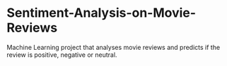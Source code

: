 # Sentiment-Analysis-on-Movie-Reviews
Machine Learning project that analyses movie reviews and predicts if the review is positive, negative or neutral.
